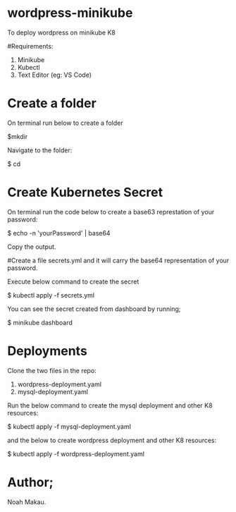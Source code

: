 # wordpress-minikube
To deploy wordpress on minikube K8

#Requirements:
1. Minikube
2. Kubectl
3. Text Editor (eg: VS Code)

# Create a folder
On terminal run below to create a folder

$mkdir <name of your folder>

Navigate to the folder:

$ cd <name of your folder>

# Create Kubernetes Secret

On terminal run the code below to create a base63 represtation of your password:

$ echo -n 'yourPassword' | base64

Copy the output. 

#Create a file secrets.yml and it will carry the base64 representation of your password.

Execute below command to create the secret

 $ kubectl apply  -f secrets.yml

 You can see the secret created from dashboard by running;

 $ minikube dashboard

 # Deployments

Clone the two files in the repo:
 1. wordpress-deployment.yaml
 2. mysql-deployment.yaml

 Run the below command to create the mysql deployment and other K8 resources:

 $ kubectl apply -f mysql-deployment.yaml

 and the below to create wordpress deployment and other K8 resources:

$ kubectl apply -f wordpress-deployment.yaml

# Author;
Noah Makau.





